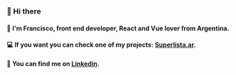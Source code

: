 ### 👋 Hi there 


#### 🙋‍ I'm Francisco, front end developer, React and Vue lover from Argentina.

#### 💻 If you want you can check one of my projects: **[Superlista.ar](https://superlista.ar)**.

#### 📲 You can find me on **[Linkedin](https://www.linkedin.com/in/franciscominen/)**.
<!--
**franciscominen/franciscominen** is a ✨ _special_ ✨ repository because its `README.md` (this file) appears on your GitHub profile.

Here are some ideas to get you started:

- 🔭 I’m currently working on ...
- 🌱 I’m currently learning ...
- 👯 I’m looking to collaborate on ...
- 🤔 I’m looking for help with ...
- 💬 Ask me about ...
- 📫 How to reach me: ...
- 😄 Pronouns: ...
- ⚡ Fun fact: ...
-->

